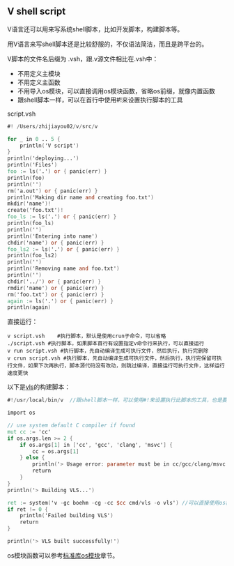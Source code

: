 ## V shell script

V语言还可以用来写系统shell脚本，比如开发脚本，构建脚本等。

用V语言来写shell脚本还是比较舒服的，不仅语法简洁，而且是跨平台的。

V脚本的文件名后缀为 .vsh，跟.v源文件相比在.vsh中：

- 不用定义主模块
- 不用定义主函数
- 不用导入os模块，可以直接调用os模块函数，省略os前缀，就像内置函数
- 跟shell脚本一样，可以在首行中使用#!来设置执行脚本的工具

script.vsh

```v
#! /Users/zhijiayou02/v/src/v

for _ in 0 .. 5 {
	println('V script')
}
println('deploying...')
println('Files')
foo := ls('.') or { panic(err) }
println(foo)
println('')
rm('a.out') or { panic(err) }
println('Making dir name and creating foo.txt')
mkdir('name')!
create('foo.txt')!
foo_ls := ls('.') or { panic(err) }
println(foo_ls)
println('')
println('Entering into name')
chdir('name') or { panic(err) }
foo_ls2 := ls('.') or { panic(err) }
println(foo_ls2)
println('')
println('Removing name and foo.txt')
println('')
chdir('../') or { panic(err) }
rmdir('name') or { panic(err) }
rm('foo.txt') or { panic(err) }
again := ls('.') or { panic(err) }
println(again)

```

直接运行：

```shell
v script.vsh	#执行脚本，默认是使用crun子命令，可以省略
./script.vsh #执行脚本，如果脚本首行有设置指定v命令行来执行，可以直接运行
v run script.vsh #执行脚本，先自动编译生成可执行文件，然后执行，执行完删除
v crun script.vsh #执行脚本，先自动编译生成可执行文件，然后执行，执行完保留可执行文件，如果下次再执行，脚本源代码没有改动，则跳过编译，直接运行可执行文件，这样运行速度更快
```

以下是[vls](https://github.com/vlang/vls)的构建脚本：

```v
#!/usr/local/bin/v  //跟shell脚本一样，可以使用#!来设置执行此脚本的工具，也是要提前设置为可执行：chmod +x

import os

// use system default C compiler if found
mut cc := 'cc'
if os.args.len >= 2 {
	if os.args[1] in ['cc', 'gcc', 'clang', 'msvc'] {
		cc = os.args[1]
	} else {
		println('> Usage error: parameter must be in cc/gcc/clang/msvc')
		return
	}
}
println('> Building VLS...')

ret := system('v -gc boehm -cg -cc $cc cmd/vls -o vls')	//可以直接使用os模块内部的函数，就像内置函数那样，不用模块前缀
if ret != 0 {
	println('Failed building VLS')
	return
}

println('> VLS built successfully!')

```

os模块函数可以参考[标准库os模块](std_os.md)章节。
